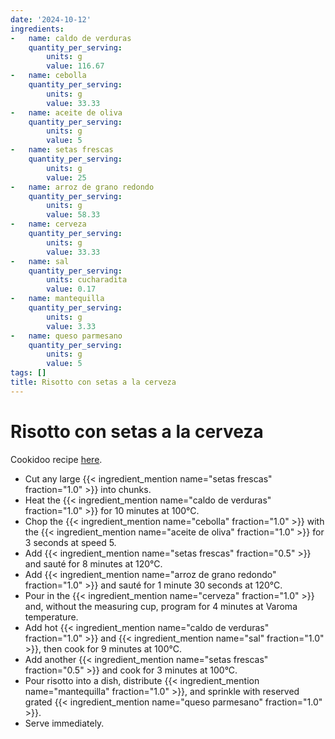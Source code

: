```yaml
---
date: '2024-10-12'
ingredients:
-   name: caldo de verduras
    quantity_per_serving:
        units: g
        value: 116.67
-   name: cebolla
    quantity_per_serving:
        units: g
        value: 33.33
-   name: aceite de oliva
    quantity_per_serving:
        units: g
        value: 5
-   name: setas frescas
    quantity_per_serving:
        units: g
        value: 25
-   name: arroz de grano redondo
    quantity_per_serving:
        units: g
        value: 58.33
-   name: cerveza
    quantity_per_serving:
        units: g
        value: 33.33
-   name: sal
    quantity_per_serving:
        units: cucharadita
        value: 0.17
-   name: mantequilla
    quantity_per_serving:
        units: g
        value: 3.33
-   name: queso parmesano
    quantity_per_serving:
        units: g
        value: 5
tags: []
title: Risotto con setas a la cerveza
---
```

# Risotto con setas a la cerveza

Cookidoo recipe [here](https://cookidoo.es/recipes/recipe/es-ES/r36232).

- Cut any large {{< ingredient_mention name="setas frescas" fraction="1.0" >}} into chunks.
- Heat the {{< ingredient_mention name="caldo de verduras" fraction="1.0" >}} for 10 minutes at 100°C.
- Chop the {{< ingredient_mention name="cebolla" fraction="1.0" >}} with the {{< ingredient_mention name="aceite de oliva" fraction="1.0" >}} for 3 seconds at speed 5.
- Add {{< ingredient_mention name="setas frescas" fraction="0.5" >}} and sauté for 8 minutes at 120°C.
- Add {{< ingredient_mention name="arroz de grano redondo" fraction="1.0" >}} and sauté for 1 minute 30 seconds at 120°C.
- Pour in the {{< ingredient_mention name="cerveza" fraction="1.0" >}} and, without the measuring cup, program for 4 minutes at Varoma temperature.
- Add hot {{< ingredient_mention name="caldo de verduras" fraction="1.0" >}} and {{< ingredient_mention name="sal" fraction="1.0" >}}, then cook for 9 minutes at 100°C.
- Add another {{< ingredient_mention name="setas frescas" fraction="0.5" >}} and cook for 3 minutes at 100°C.
- Pour risotto into a dish, distribute {{< ingredient_mention name="mantequilla" fraction="1.0" >}}, and sprinkle with reserved grated {{< ingredient_mention name="queso parmesano" fraction="1.0" >}}.
- Serve immediately.